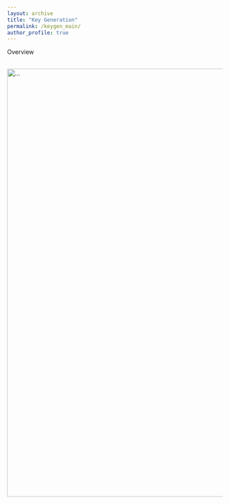 ```yaml
---
layout: archive
title: "Key Generation"
permalink: /keygen_main/
author_profile: true
---
```

Overview

<br />
<img align="center" width="1000" src="{{ site.url }}/images/keygen/keygen_wireless_channel.png" alt="...">
<br />
